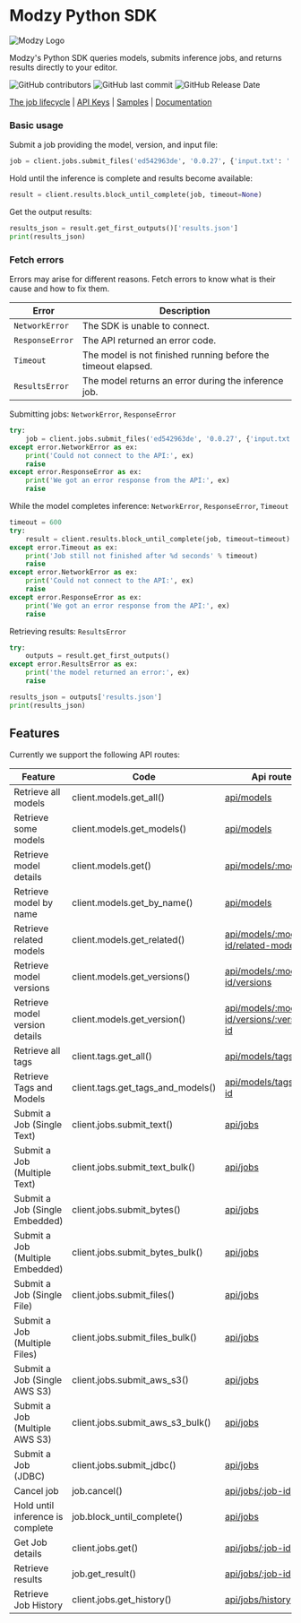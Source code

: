 # Modzy Python SDK

![Modzy Logo](https://www.modzy.com/wp-content/uploads/2019/10/modzy-logo-tm.svg)


Modzy's Python SDK queries models, submits inference jobs, and returns results directly to your editor.


![GitHub contributors](https://img.shields.io/github/contributors/modzy/sdk-python)
![GitHub last commit](https://img.shields.io/github/last-commit/modzy/sdk-python)
![GitHub Release Date](https://img.shields.io/github/issues-raw/modzy/sdk-python)

[The job lifecycle](https://models.modzy.com/docs/how-to-guides/job-lifecycle) | [API Keys](https://models.modzy.com/docs/how-to-guides/api-keys) | [Samples](https://github.com/modzy/sdk-python/tree/main/samples) | [Documentation](https://models.modzy.com/docs)

### Basic usage

Submit a job providing the model, version, and input file:

```python
job = client.jobs.submit_files('ed542963de', '0.0.27', {'input.txt': './some-file.txt'})
```

Hold until the inference is complete and results become available:

```python
result = client.results.block_until_complete(job, timeout=None)
```

Get the output results:

```python
results_json = result.get_first_outputs()['results.json']
print(results_json)
```

### Fetch errors

Errors may arise for different reasons. Fetch errors to know what is their cause and how to fix them.

Error      | Description
---------- | ---------
`NetworkError` | The SDK is unable to connect.
`ResponseError` | The API returned an error code.
`Timeout` | The model is not finished running before the timeout elapsed.
`ResultsError` | The model returns an error during the inference job.


Submitting jobs: `NetworkError`, `ResponseError`


```python
try:
    job = client.jobs.submit_files('ed542963de', '0.0.27', {'input.txt': './some-file.txt'})
except error.NetworkError as ex:
    print('Could not connect to the API:', ex)
    raise
except error.ResponseError as ex:
    print('We got an error response from the API:', ex)
    raise
```

While the model completes inference:
`NetworkError`, `ResponseError`, `Timeout`
```python
timeout = 600
try:
    result = client.results.block_until_complete(job, timeout=timeout)
except error.Timeout as ex:
    print('Job still not finished after %d seconds' % timeout)
    raise
except error.NetworkError as ex:
    print('Could not connect to the API:', ex)
    raise
except error.ResponseError as ex:
    print('We got an error response from the API:', ex)
    raise
```

Retrieving results:
`ResultsError`
```python
try:
    outputs = result.get_first_outputs()
except error.ResultsError as ex:
    print('the model returned an error:', ex)
    raise

results_json = outputs['results.json']
print(results_json)
```
 
## Features

Currently we support the following API routes:


| Feature | Code |Api route
| ---     | ---  | ---
|Retrieve all models|client.models.get_all()|[api/models](https://models.modzy.com/docs/api-reference/marketplace/retrieve-all-models-versions)|
|Retrieve some models|client.models.get_models()|[api/models](https://models.modzy.com/docs/api-reference/marketplace/retrieve-models)|
|Retrieve model details|client.models.get()|[api/models/:model-id](https://models.modzy.com/docs/api-reference/marketplace/retrieve-model-details)|
|Retrieve model by name|client.models.get_by_name()|[api/models](https://models.modzy.com/docs/api-reference/marketplace/retrieve-models)|
|Retrieve related models|client.models.get_related()|[api/models/:model-id/related-models](https://models.modzy.com/docs/api-reference/marketplace/retrieve-related-models)|
|Retrieve model versions|client.models.get_versions()|[api/models/:model-id/versions](https://models.modzy.com/docs/api-reference/marketplace/retrieve-versions)|
|Retrieve model version details|client.models.get_version()|[api/models/:model-id/versions/:version-id](https://models.modzy.com/docs/api-reference/marketplace/retrieve-version-details)|
|Retrieve all tags|client.tags.get_all()|[api/models/tags](https://models.modzy.com/docs/api-reference/marketplace/retrieve-tags)|
|Retrieve Tags and Models|client.tags.get_tags_and_models()|[api/models/tags/:tag-id](https://models.modzy.com/docs/api-reference/marketplace/retrieve-models-by-tags) |
|Submit a Job (Single Text)|client.jobs.submit_text()|[api/jobs](https://models.modzy.com/docs/api-reference/job-inputs/submit-job)|
|Submit a Job (Multiple Text)|client.jobs.submit_text_bulk()|[api/jobs](https://models.modzy.com/docs/api-reference/job-inputs/submit-job)|
|Submit a Job (Single Embedded)|client.jobs.submit_bytes()|[api/jobs](https://models.modzy.com/docs/api-reference/job-inputs/submit-job)|
|Submit a Job (Multiple Embedded)|client.jobs.submit_bytes_bulk()|[api/jobs](https://models.modzy.com/docs/api-reference/job-inputs/submit-job)|
|Submit a Job (Single File)|client.jobs.submit_files()|[api/jobs](https://models.modzy.com/docs/api-reference/job-inputs/submit-job)|
|Submit a Job (Multiple Files)|client.jobs.submit_files_bulk()|[api/jobs](https://models.modzy.com/docs/api-reference/job-inputs/submit-job)|
|Submit a Job (Single AWS S3)|client.jobs.submit_aws_s3()|[api/jobs](https://models.modzy.com/docs/api-reference/job-inputs/submit-job)|
|Submit a Job (Multiple AWS S3)|client.jobs.submit_aws_s3_bulk()|[api/jobs](https://models.modzy.com/docs/api-reference/job-inputs/submit-job)|
|Submit a Job (JDBC)|client.jobs.submit_jdbc()|[api/jobs](https://models.modzy.com/docs/api-reference/job-inputs/submit-job)|
|Cancel job|job.cancel()|[api/jobs/:job-id](https://models.modzy.com/docs/api-reference/jobs/cancel-pending-job)  |
|Hold until inference is complete|job.block_until_complete()|[api/jobs](https://models.modzy.com/docs/api-reference/jobs/retrieve-job-details)  |
|Get Job details|client.jobs.get()|[api/jobs/:job-id](https://models.modzy.com/docs/api-reference/jobs/retrieve-job-details)  |
|Retrieve results|job.get_result()|[api/jobs/:job-id](https://models.modzy.com/docs/api-reference/results/retrieve-results)  |
|Retrieve Job History|client.jobs.get_history()|[api/jobs/history](https://models.modzy.com/docs/api-reference/jobs/retrieve-job-history)  |
